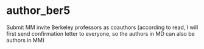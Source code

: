 # author_ber5
Submit MM invite Berkeley professors as coauthors (according to read, I will first send confirmation letter to everyone, so the authors in MD can also be authors in MM)


